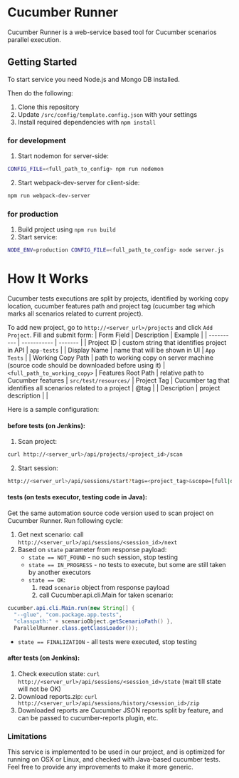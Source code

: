 # Cucumber Runner

Cucumber Runner is a web-service based tool for Cucumber scenarios parallel execution.

## Getting Started
To start service you need Node.js and Mongo DB installed.

Then do the following:
1. Clone this repository
2. Update `/src/config/template.config.json` with your settings
3. Install required dependencies with `npm install`
### for development
1. Start nodemon for server-side:
```sh
CONFIG_FILE=<full_path_to_config> npm run nodemon
```
2. Start webpack-dev-server for client-side:
```sh
npm run webpack-dev-server
```

### for production
1. Build project using `npm run build`
2. Start service:
```sh
NODE_ENV=production CONFIG_FILE=<full_path_to_config> node server.js
```

# How It Works

Cucumber tests executions are split by projects, identified by working copy location, cucumber features path and project tag (cucumber tag which marks all scenarios related to current project).

To add new project, go to `http://<server_url>/projects` and click `Add Project`.
Fill and submit form:
| Form Field | Description | Example |
| ---------- | ----------- | ------- |
| Project ID | custom string that identifies project in API | `app-tests` |
| Display Name | name that will be shown in UI | `App Tests` |
| Working Copy Path | path to working copy on server machine (source code should be downloaded before using it) | `<full_path_to_working_copy>`
| Features Root Path | relative path to Cucumber features | `src/test/resources/` | Project Tag | Cucumber tag that identifies all scenarios related to a project |  @tag |
| Description | project description | |

Here is a sample configuration:
#### before tests (on Jenkins):
1. Scan project:
```sh
curl http://<server_url>/api/projects/<project_id>/scan
```
2. Start session:
```sh
http://<server_url>/api/sessions/start?tags=<project_tag>&scope=[full|daily|failed|dev|custom]&project=<project_id>&link=<jenkins_build_url>
```

#### tests (on tests executor, testing code in Java):
Get the same automation source code version used to scan project on Cucumber Runner.
Run following cycle:
1. Get next scenario: call `http://<server_url>/api/sessions/<session_id>/next`
2. Based on `state` parameter from response payload:
   * `state == NOT_FOUND` - no such session, stop testing
   * `state == IN_PROGRESS` - no tests to execute, but some are still taken by another executors
   * `state == OK`:
      1. read `scenario` object from response payload
      2. call Cucumber.api.cli.Main for taken scenario:
```java
cucumber.api.cli.Main.run(new String[] {
  "--glue", "com.package.app.tests",
  "classpath:" + scenarioObject.getScenarioPath() },
  ParallelRunner.class.getClassLoader());
```
   * `state == FINALIZATION` - all tests were executed, stop testing

#### after tests (on Jenkins):
1. Check execution state: `curl http://<server_url>/api/sessions/<session_id>/state` (wait till state will not be OK)
2. Download reports.zip: `curl http://<server_url>/api/sessions/history/<session_id>/zip`
3. Downloaded reports are Cucumber JSON reports split by feature, and can be passed to cucumber-reports plugin, etc.

### Limitations
This service is implemented to be used in our project, and is optimized for running on OSX or Linux, and checked with Java-based cucumber tests. Feel free to provide any improvements to make it more generic.
